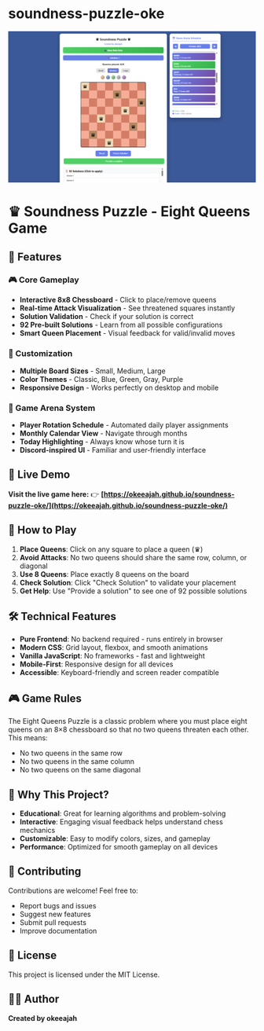 # soundness-puzzle-oke

![Screenshot](https://raw.githubusercontent.com/okeeajah/soundness-puzzle-oke/main/screenshot.png)

# ♛ Soundness Puzzle - Eight Queens Game

## 🎯 Features

### 🎮 Core Gameplay
- **Interactive 8x8 Chessboard** - Click to place/remove queens
- **Real-time Attack Visualization** - See threatened squares instantly
- **Solution Validation** - Check if your solution is correct
- **92 Pre-built Solutions** - Learn from all possible configurations
- **Smart Queen Placement** - Visual feedback for valid/invalid moves

### 🎨 Customization
- **Multiple Board Sizes** - Small, Medium, Large
- **Color Themes** - Classic, Blue, Green, Gray, Purple
- **Responsive Design** - Works perfectly on desktop and mobile

### 📅 Game Arena System
- **Player Rotation Schedule** - Automated daily player assignments
- **Monthly Calendar View** - Navigate through months
- **Today Highlighting** - Always know whose turn it is
- **Discord-inspired UI** - Familiar and user-friendly interface

## 🚀 Live Demo

**Visit the live game here:**
👉 **[https://okeeajah.github.io/soundness-puzzle-oke/](https://okeeajah.github.io/soundness-puzzle-oke/)**

## 🎯 How to Play

1. **Place Queens**: Click on any square to place a queen (♛)
2. **Avoid Attacks**: No two queens should share the same row, column, or diagonal
3. **Use 8 Queens**: Place exactly 8 queens on the board
4. **Check Solution**: Click "Check Solution" to validate your placement
5. **Get Help**: Use "Provide a solution" to see one of 92 possible solutions

## 🛠️ Technical Features

- **Pure Frontend**: No backend required - runs entirely in browser
- **Modern CSS**: Grid layout, flexbox, and smooth animations
- **Vanilla JavaScript**: No frameworks - fast and lightweight
- **Mobile-First**: Responsive design for all devices
- **Accessible**: Keyboard-friendly and screen reader compatible

## 🎮 Game Rules

The Eight Queens Puzzle is a classic problem where you must place eight queens on an 8×8 chessboard so that no two queens threaten each other. This means:

- No two queens in the same row
- No two queens in the same column  
- No two queens on the same diagonal

## 🌟 Why This Project?

- **Educational**: Great for learning algorithms and problem-solving
- **Interactive**: Engaging visual feedback helps understand chess mechanics
- **Customizable**: Easy to modify colors, sizes, and gameplay
- **Performance**: Optimized for smooth gameplay on all devices

## 🤝 Contributing

Contributions are welcome! Feel free to:

- Report bugs and issues
- Suggest new features
- Submit pull requests
- Improve documentation

## 📜 License

This project is licensed under the MIT License.

## 👨‍💻 Author

**Created by okeeajah**
